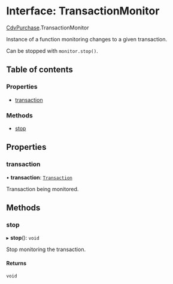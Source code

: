 # Interface: TransactionMonitor

[CdvPurchase](../modules/CdvPurchase.md).TransactionMonitor

Instance of a function monitoring changes to a given transaction.

Can be stopped with `monitor.stop()`.

## Table of contents

### Properties

- [transaction](CdvPurchase.TransactionMonitor.md#transaction)

### Methods

- [stop](CdvPurchase.TransactionMonitor.md#stop)

## Properties

### transaction

• **transaction**: [`Transaction`](../classes/CdvPurchase.Transaction.md)

Transaction being monitored.

## Methods

### stop

▸ **stop**(): `void`

Stop monitoring the transaction.

#### Returns

`void`
